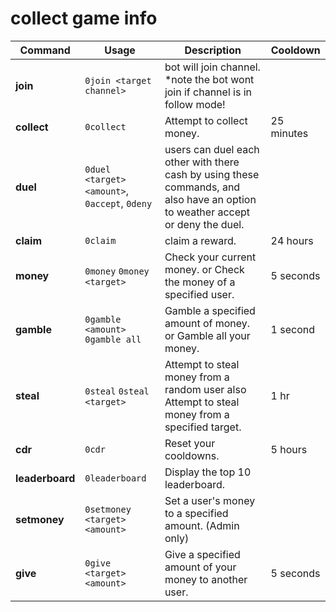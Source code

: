 
#  collect game info

| Command          | Usage                              | Description                                                                                  | Cooldown     |
|------------------|------------------------------------|----------------------------------------------------------------------------------------------|--------------|
| **join**      | `0join <target channel>`                         |bot will join channel. *note the bot wont join if channel is in follow mode!                                                               
| **collect**      | `0collect`                         | Attempt to collect money.                                                                    | 25 minutes   |
| **duel**      | `0duel <target> <amount>`, `0accept`, `0deny`|users can duel each other with there cash by using these commands, and also have an option to weather accept or deny the duel.                 
| **claim**        | `0claim`                           | claim a reward.                                                                   | 24 hours     |
| **money**        |  `0money` `0money <target>`        |  Check your current money. or Check the money of a specified user.                           |  5 seconds   |
| **gamble**       | `0gamble <amount>`  `0gamble all` | Gamble a specified amount of money. or Gamble all your money.                                 | 1 second     |
| **steal**        | `0steal` `0steal <target>`        | Attempt to steal money from a random user also  Attempt to steal money from a specified target. | 1 hr   |
| **cdr**          | `0cdr`                             | Reset your cooldowns.                                                                        | 5 hours      |
| **leaderboard**  | `0leaderboard`                     | Display the top 10 leaderboard.                                                              |         |
| **setmoney**     | `0setmoney <target> <amount>`      | Set a user's money to a specified amount. (Admin only)                                       |         |
| **give**         | `0give <target> <amount>`          | Give a specified amount of your money to another user.                                       | 5 seconds    |
